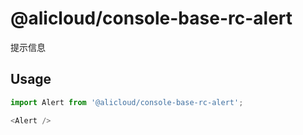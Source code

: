 # @alicloud/console-base-rc-alert

提示信息

## Usage

```typescript
import Alert from '@alicloud/console-base-rc-alert';

<Alert />
```
